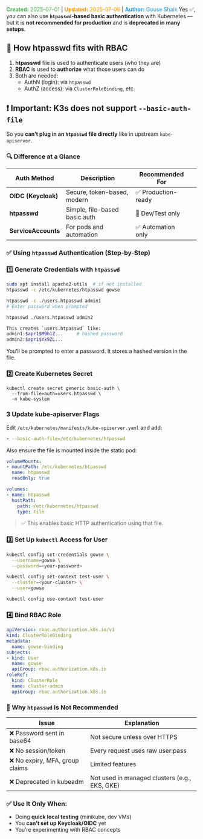<span style="color:#4caf50;"><b>Created:</b> 2025-07-01</span> | <span style="color:#ff9800;"><b>Updated:</b> 2025-07-06</span> | <span style="color:#2196f3;"><b>Author:</b> Gouse Shaik</span>
Yes ✅, you can also use **`htpasswd`-based basic authentication** with Kubernetes — but it is **not recommended for production** and is **deprecated in many setups**.

## 🔗 How htpasswd fits with RBAC

1. **htpasswd** file is used to authenticate users (who they are)
2. **RBAC** is used to **authorize** what those users can do
3. Both are needed:
    - AuthN (login): via `htpasswd`
    - AuthZ (access): via `ClusterRoleBinding`, etc.

## ❗ Important: K3s does **not** support `--basic-auth-file`

So you **can’t plug in an `htpasswd` file directly** like in upstream `kube-apiserver`.

### 🔍 Difference at a Glance

| Auth Method         | Description                   | Recommended For    |     |
| ------------------- | ----------------------------- | ------------------ | --- |
| **OIDC (Keycloak)** | Secure, token-based, modern   | ✅ Production-ready |     |
| **htpasswd**        | Simple, file-based basic auth | 🚫 Dev/Test only   |     |
| **ServiceAccounts** | For pods and automation       | ✅ Automation only  |     |
### ✅ Using `htpasswd` Authentication (Step-by-Step)

### 1️⃣ Generate Credentials with `htpasswd`

```bash
sudo apt install apache2-utils  # if not installed
htpasswd -c /etc/kubernetes/htpasswd gowse

htpasswd -c ./users.htpasswd admin1
# Enter password when prompted

htpasswd ./users.htpasswd admin2

This creates `users.htpasswd` like:
admin1:$apr1$M9b1Z...     # hashed password
admin2:$apr1$Yx9ZL...
```

You’ll be prompted to enter a password. It stores a hashed version in the file.

### 2️⃣ Create Kubernetes Secret
```
kubectl create secret generic basic-auth \
  --from-file=auth=users.htpasswd \
  -n kube-system
```

### 3 Update kube-apiserver Flags

Edit `/etc/kubernetes/manifests/kube-apiserver.yaml` and add:

```yaml
- --basic-auth-file=/etc/kubernetes/htpasswd
```

Also ensure the file is mounted inside the static pod:

```yaml
volumeMounts:
- mountPath: /etc/kubernetes/htpasswd
  name: htpasswd
  readOnly: true

volumes:
- name: htpasswd
  hostPath:
    path: /etc/kubernetes/htpasswd
    type: File
```

> ✅ This enables basic HTTP authentication using that file.

### 3️⃣ Set Up `kubectl` Access for User

```bash
kubectl config set-credentials gowse \
  --username=gowse \
  --password=<your-password>

kubectl config set-context test-user \
  --cluster=<your-cluster> \
  --user=gowse

kubectl config use-context test-user
```
### 4️⃣ Bind RBAC Role

```yaml
apiVersion: rbac.authorization.k8s.io/v1
kind: ClusterRoleBinding
metadata:
  name: gowse-binding
subjects:
- kind: User
  name: gowse
  apiGroup: rbac.authorization.k8s.io
roleRef:
  kind: ClusterRole
  name: cluster-admin
  apiGroup: rbac.authorization.k8s.io
```
### 🚫 Why `htpasswd` is Not Recommended

|Issue|Explanation|
|---|---|
|❌ Password sent in base64|Not secure unless over HTTPS|
|❌ No session/token|Every request uses raw user:pass|
|❌ No expiry, MFA, group claims|Limited features|
|❌ Deprecated in kubeadm|Not used in managed clusters (e.g., EKS, GKE)|

### ✅ Use It Only When:

- Doing **quick local testing** (minikube, dev VMs)
- You **can’t set up Keycloak/OIDC** yet
- You’re experimenting with RBAC concepts

